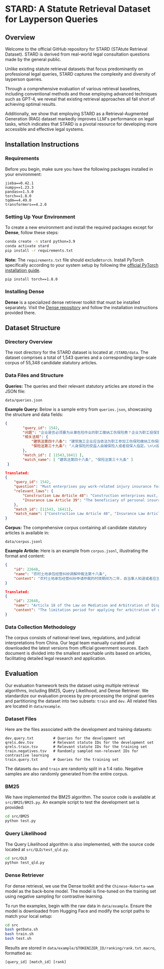 # STARD: A Statute Retrieval Dataset for Layperson Queries


## Overview

Welcome to the official GitHub repository for STARD (STAtute Retrieval Dataset). STARD is derived from real-world legal consultation questions made by the general public. 

Unlike existing statute retrieval datasets that focus predominantly on professional legal queries, STARD captures the complexity and diversity of layperson queries. 

Through a comprehensive evaluation of various retrieval baselines, including conventional methods and those employing advanced techniques such as GPT-4, we reveal that existing retrieval approaches all fall short of achieving optimal results. 

Additionally, we show that employing STARD as a Retrieval-Augmented Generation (RAG) dataset markedly improves LLM's performance on legal tasks, which indicates that STARD is a pivotal resource for developing more accessible and effective legal systems.



## Installation Instructions

### Requirements

Before you begin, make sure you have the following packages installed in your environment:

```plaintext
jieba==0.42.1
numpy==1.23.3
pandas==1.5.0
torch==1.8.0
tqdm==4.49.0
transformers==4.2.0
```

### Setting Up Your Environment

To create a new environment and install the required packages except for **Dense**, follow these steps:

```bash
conda create -n stard python=3.9
conda activate stard
pip install -r requirements.txt
```

**Note:** The `requirements.txt` file should exclude`torch`. Install PyTorch specifically according to your system setup by following the [official PyTorch installation guide](https://pytorch.org/get-started/locally/).

```bash
pip install torch==1.8.0
```

### Installing Dense

**Dense** is a specialized dense retriever toolkit that must be installed separately. Visit the [Dense repository](https://github.com/luyug/Dense) and follow the installation instructions provided there.





## Dataset Structure

### Directory Overview

The root directory for the STARD dataset is located at `/STARD/data`. The dataset comprises a total of 1,543 queries and a corresponding large-scale corpus of 55,348 candidate statutory articles.

### Data Files and Structure

**Queries:**
The queries and their relevant statutory articles are stored in the JSON file:
```
data/queries.json
```

**Example Query:**
Below is a sample entry from `queries.json`, showcasing the structure and data fields:
```json
{
        "query_id": 1542,
        "问题": "企业是否必须要为从事危险作业的职工缴纳工伤保险费？企业为职工投保意外伤害险，能否免除缴纳工伤保险的义务？",
        "相关法规": {
            "建筑法第四十八条": "建筑施工企业应当依法为职工参加工伤保险缴纳工伤保险费。鼓励企业为从事危险作业的职工办理意外伤害保险，支付保险费。\n",
            "保险法第三十九条": "人身保险的受益人由被保险人或者投保人指定。\n\n投保人指定受益人时须经被保险人同意。投保人为与其有劳动关系的劳动者投保人身保险，不得指定被保险人及其近亲属以外的人为受益人。\n\n被保险人为无民事行为能力人或者限制民事行为能力人的，可以由其监护人指定受益人。\n"
        },
        "match_id": [ 11543,16411 ],
        "match_name": [ "建筑法第四十八条", "保险法第三十九条" ]
 }

Translated:
{
    "query_id": 1542,
    "question": "Must enterprises pay work-related injury insurance for employees engaged in hazardous work? Can the obligation to pay work injury insurance be waived if the enterprise insures employees against accidental injuries?",
    "relevant_laws": {
        "Construction Law Article 48": "Construction enterprises must, in accordance with the law, pay work injury insurance for their employees. Enterprises are encouraged to handle accidental injury insurance for employees engaged in hazardous work and pay the insurance premiums.",
        "Insurance Law Article 39": "The beneficiary of personal insurance is designated by the insured or the policyholder. When the policyholder designates the beneficiary, the consent of the insured is required. If the policyholder insures a worker with whom they have a labor relationship, they may not designate anyone other than the insured and their immediate family as beneficiaries. If the insured is a person without civil conduct capacity or with limited civil conduct capacity, their guardian may designate the beneficiary."
    },
    "match_id": [11543, 16411],
    "match_name": ["Construction Law Article 48", "Insurance Law Article 39"]
}
```

**Corpus:**
The comprehensive corpus containing all candidate statutory articles is available in:
```
data/corpus.jsonl
```

**Example Article:**
Here is an example from `corpus.jsonl`, illustrating the format and content:

```json
{
	"id": 22648,
	"name": "农村土地承包经营纠纷调解仲裁法第十八条",
	"content": "农村土地承包经营纠纷申请仲裁的时效期间为二年，自当事人知道或者应当知道其权利被侵害之日起计算。\\n"
}

Translated:
{
    "id": 22648,
    "name": "Article 18 of the Law on Mediation and Arbitration of Disputes over Rural Land Contracting Management",
    "content": "The limitation period for applying for arbitration of disputes over rural land contracting management is two years, calculated from the date when the party becomes aware or should have become aware of the infringement of their rights."
}
```

### Data Collection Methodology

The corpus consists of national-level laws, regulations, and judicial interpretations from China. Our legal team manually curated and downloaded the latest versions from official government sources. Each document is divided into the smallest searchable units based on articles, facilitating detailed legal research and application.





## Evaluation

Our evaluation framework tests the dataset using multiple retrieval algorithms, including BM25, Query Likelihood, and Dense Retriever. We standardize our evaluation process by pre-processing the original queries and partitioning the dataset into two subsets: `train` and `dev`. All related files are located in `data/example`.

### Dataset Files

Here are the files associated with the development and training datasets:

```
dev.query.txt         # Queries for the development set
qrels.dev.tsv         # Relevant statute IDs for the development set
qrels.train.tsv       # Relevant statute IDs for the training set
train.negatives.tsv   # Randomly sampled non-relevant IDs for contrastive learning
train.query.txt       # Queries for the training set
```

The datasets `dev` and `train` are randomly split in a 1:4 ratio. Negative samples are also randomly generated from the entire corpus.

### BM25

We have implemented the BM25 algorithm. The source code is available at `src/BM25/BM25.py`. An example script to test the development set is provided:

```bash
cd src/BM25
python test.py
```

### Query Likelihood

The Query Likelihood algorithm is also implemented, with the source code located at `src/QLD/test_qld.py`.

```bash
cd src/QLD
python test_qld.py
```



### Dense Retriever

For dense retrieval, we use the Dense toolkit and the `Chinese-Roberta-wwm` model as the back-bone model. The model is fine-tuned on the training set using negative sampling for contrastive learning.

To run the examples, begin with the raw data in `data/example`. Ensure the model is downloaded from Hugging Face and modify the script paths to match your local setup:

```bash
cd src
bash getData.sh
bash train.sh
bash test.sh
```

Results are stored in `data/example/$TOKENIZER_ID/ranking/rank.txt.macro`, formatted as:

```
[query_id] [match_id] [rank]
```

